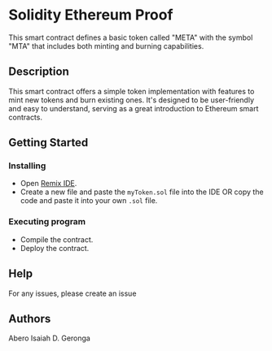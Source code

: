 # Solidity Ethereum Proof

This smart contract defines a basic token called "META" with the symbol "MTA" that includes both minting and burning capabilities.

## Description

This smart contract offers a simple token implementation with features to mint new tokens and burn existing ones. It's designed to be user-friendly and easy to understand, serving as a great introduction to Ethereum smart contracts.

## Getting Started

### Installing

* Open [Remix IDE](https://remix.ethereum.org/).
* Create a new file and paste the `myToken.sol` file into the IDE OR copy the code and paste it into your own `.sol` file.
  
### Executing program

* Compile the contract.
* Deploy the contract.

## Help
For any issues, please create an issue

## Authors

Abero Isaiah D. Geronga
